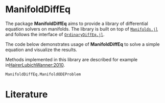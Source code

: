 # ManifoldDiffEq

The package __ManifoldDiffEq__ aims to provide a library of differential equation solvers
on manifolds. The library is built on top of [`Manifolds.jl`](https://github.com/JuliaManifolds/Manifolds.jl) and follows the interface of [`OrdinaryDiffEq.jl`](https://github.com/SciML/OrdinaryDiffEq.jl/).

The code below demonstrates usage of __ManifoldDiffEq__ to solve a simple equation and visualize the results.

Methods implemented in this library are described for example in[HairerLubichWanner:2010](@cite).

```@docs
ManifoldDiffEq.ManifoldODEProblem
```

# Literature
